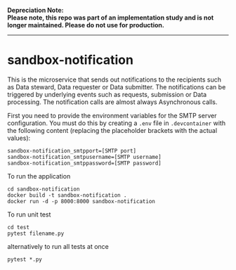 
**Depreciation Note:   
Please note, this repo was part of an implementation study and is not longer maintained.
Please do not use for production.** 

---

# sandbox-notification

This is the microservice that sends out notifications to the recipients such as Data steward, Data requester or
Data submitter. The notifications can be triggered by underlying events such as requests, submission or
Data processing. The notification calls are almost always Asynchronous calls.

First you need to provide the environment variables for the SMTP server configuration. You must do this by creating a `.env` file in `.devcontainer` with the following content (replacing the placeholder brackets with the actual values):

```sandbox-notification_smtpserv=[SMTP server]
sandbox-notification_smtpport=[SMTP port]
sandbox-notification_smtpusername=[SMTP username]
sandbox-notification_smtppassword=[SMTP password]
```

To run the application

    cd sandbox-notification
    docker build -t sandbox-notification .
    docker run -d -p 8000:8000 sandbox-notification

To run unit test

    cd test
    pytest filename.py

alternatively to run all tests at once

    pytest *.py
